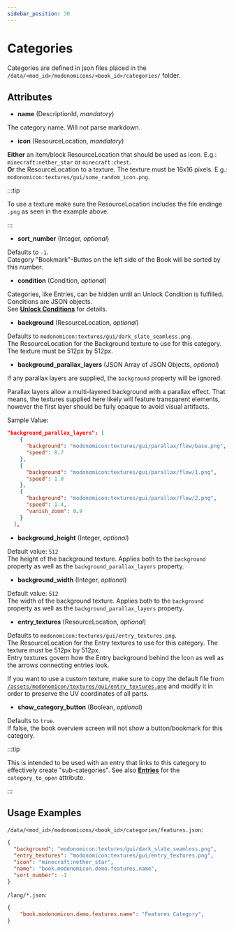 ```yaml
---
sidebar_position: 30
---
```


# Categories

Categories are defined in json files placed in the `/data/<mod_id>/modonomicons/<book_id>/categories/` folder. 

## Attributes

* **name** (DescriptionId, _mandatory_)

The category name. Will not parse markdown.

* **icon** (ResourceLocation, _mandatory_)

**Either** an item/block ResourceLocation that should be used as icon. E.g.:  `minecraft:nether_star` or `minecraft:chest`.  
**Or** the ResourceLocation to a texture. The texture must be 16x16 pixels. E.g.:  `modonomicon:textures/gui/some_random_icon.png`. 

:::tip

To use a texture make sure the ResourceLocation includes the file endinge `.png` as seen in the example above.

::: 

* **sort_number** (Integer, _optional_)

Defaults to `-1`.   
Category "Bookmark"-Buttos on the left side of the Book will be sorted by this number.

* **condition** (Condition, _optional_)

Categories, like Entries, can be hidden until an Unlock Condition is fulfilled. Conditions are JSON objects.  
See **[Unlock Conditions](../unlock-conditions)** for details.

* **background** (ResourceLocation, _optional_)

Defaults to `modonomicon:textures/gui/dark_slate_seamless.png`.   
The ResourceLocation for the Background texture to use for this category. The texture must be 512px by 512px.


* **background_parallax_layers** (JSON Array of JSON Objects, _optional_)

If any parallax layers are supplied, the `background` property will be ignored.   

Parallax layers allow a multi-layered background with a parallax effect. That means, the textures supplied here likely will feature transparent elements, however the first layer should be fully opaque to avoid visual artifacts.   

Sample Value: 

```json
"background_parallax_layers": [
    {
      "background": "modonomicon:textures/gui/parallax/flow/base.png",
      "speed": 0.7
    },
    {
      "background": "modonomicon:textures/gui/parallax/flow/1.png",
      "speed": 1.0
    },
    {
      "background": "modonomicon:textures/gui/parallax/flow/2.png",
      "speed": 1.4,
      "vanish_zoom": 0.9
    }
  ],
```

* **background_height** (Integer, _optional_)

Default value: `512`   
The height of the background texture. Applies both to the `background` property as well as the `background_parallax_layers` property.

* **background_width** (Integer, _optional_)

Default value: `512`   
The width of the background texture. Applies both to the `background` property as well as the `background_parallax_layers` property.

* **entry_textures** (ResourceLocation, _optional_)

Defaults to `modonomicon:textures/gui/entry_textures.png`.   
The ResourceLocation for the Entry textures to use for this category. The texture must be 512px by 512px.   
Entry textures govern how the Entry background behind the Icon as well as the arrows connecting entries look.   

If you want to use a custom texture, make sure to copy the default file from [`/assets/modonomicon/textures/gui/entry_textures.png`](https://github.com/klikli-dev/modonomicon/blob/version/1.19/src/main/resources/assets/modonomicon/textures/gui/entry_textures.png) and modify it in order to preserve the UV coordinates of all parts.

* **show_category_button** (Boolean, _optional_)

Defaults to `true`.   
If false, the book overview screen will not show a button/bookmark for this category. 

:::tip

This is intended to be used with an entry that links to this category to effectively create "sub-categories". See also **[Entries](./entries)** for the `category_to_open` attribute.

:::


## Usage Examples

`/data/<mod_id>/modonomicons/<book_id>/categories/features.json`:

```json 
{
  "background": "modonomicon:textures/gui/dark_slate_seamless.png",
  "entry_textures": "modonomicon:textures/gui/entry_textures.png",
  "icon": "minecraft:nether_star",
  "name": "book.modonomicon.demo.features.name",
  "sort_number": -1
}
```

`/lang/*.json`:
```json
{
    "book.modonomicon.demo.features.name": "Features Category",
}
```